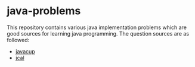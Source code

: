 # java-problems
This repository contains various java implementation problems which are good sources for learning java programming.
The question sources are as followed:

* [javacup](https://quera.ir/course/assignments/2584/problems)
* [jcal](https://quera.ir/course/assignments/4645/problems)

